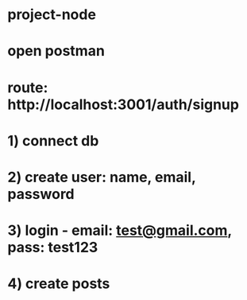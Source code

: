 # project-node
# open postman
# route: http://localhost:3001/auth/signup
# 1) connect db
# 2) create user: name, email, password
# 3) login - email: test@gmail.com, pass: test123
# 4) create posts 
[comment]: <> (bodyParser: urlencoded, ogtagorcum enq jsonov ekac fileri het)
[comment]: <> (multer: fileri het ashxatelu hamar enq ogtagorcum, or ` image uplade)
[comment]: <> (authRoutes - route cuyc e talis uxutyuny,  authController - katarum e tvyal functionaly)
[comment]: <> (feedRoutes - route cuyc e talis uxutyuny,  feedController - katarum e tvyal functionaly)
[comment]: <> (create anel user login linel ayd login exac userov post avelacnel edit, delete, update - anel)
